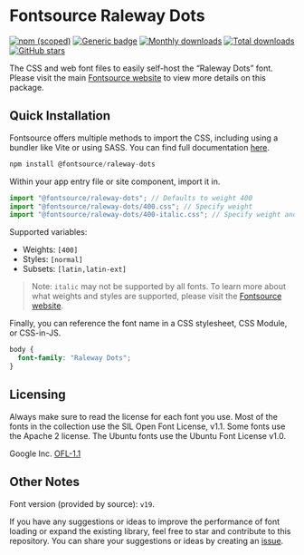 # Fontsource Raleway Dots

[![npm (scoped)](https://img.shields.io/npm/v/@fontsource/raleway-dots?color=brightgreen)](https://www.npmjs.com/package/@fontsource/raleway-dots) [![Generic badge](https://img.shields.io/badge/fontsource-passing-brightgreen)](https://github.com/fontsource/fontsource) [![Monthly downloads](https://badgen.net/npm/dm/@fontsource/raleway-dots)](https://github.com/fontsource/fontsource) [![Total downloads](https://badgen.net/npm/dt/@fontsource/raleway-dots)](https://github.com/fontsource/fontsource) [![GitHub stars](https://img.shields.io/github/stars/fontsource/fontsource.svg?style=social&label=Star)](https://github.com/fontsource/fontsource/stargazers)

The CSS and web font files to easily self-host the “Raleway Dots” font. Please visit the main [Fontsource website](https://fontsource.org/fonts/raleway-dots) to view more details on this package.

## Quick Installation

Fontsource offers multiple methods to import the CSS, including using a bundler like Vite or using SASS. You can find full documentation [here](https://fontsource.org/docs/getting-started/introduction).

```javascript
npm install @fontsource/raleway-dots
```

Within your app entry file or site component, import it in.

```javascript
import "@fontsource/raleway-dots"; // Defaults to weight 400
import "@fontsource/raleway-dots/400.css"; // Specify weight
import "@fontsource/raleway-dots/400-italic.css"; // Specify weight and style
```

Supported variables:
- Weights: `[400]`
- Styles: `[normal]`
- Subsets: `[latin,latin-ext]`

> Note: `italic` may not be supported by all fonts. To learn more about what weights and styles are supported, please visit the [Fontsource website](https://fontsource.org/fonts/raleway-dots).

Finally, you can reference the font name in a CSS stylesheet, CSS Module, or CSS-in-JS.

```css
body {
  font-family: "Raleway Dots";
}
```

## Licensing
Always make sure to read the license for each font you use. Most of the fonts in the collection use the SIL Open Font License, v1.1. Some fonts use the Apache 2 license. The Ubuntu fonts use the Ubuntu Font License v1.0.

Google Inc.
[OFL-1.1](http://scripts.sil.org/OFL)

## Other Notes
Font version (provided by source): `v19`.

If you have any suggestions or ideas to improve the performance of font loading or expand the existing library, feel free to star and contribute to this repository. You can share your suggestions or ideas by creating an [issue](https://github.com/fontsource/fontsource/issues).